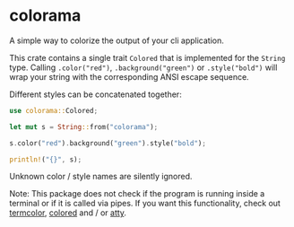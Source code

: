 # colorama

A simple way to colorize the output of your cli application.

This crate contains a single trait `Colored` that is implemented for the `String` type.
Calling `.color("red")`, `.background("green")` or `.style("bold")` 
will wrap your string with the corresponding ANSI escape sequence.

Different styles can be concatenated together:
```rust
use colorama::Colored;

let mut s = String::from("colorama");

s.color("red").background("green").style("bold");

println!("{}", s);
```
Unknown color / style names are silently ignored.

Note: This package does not check if the program is running inside a terminal or
if it is called via pipes. If you want this functionality, check out 
[termcolor](https://crates.io/crates/termcolor), [colored](https://crates.io/crates/colored) 
and / or [atty](https://crates.io/crates/atty).
